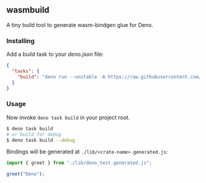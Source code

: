 ## wasmbuild

A tiny build tool to generate wasm-bindgen glue for Deno.

### Installing

Add a build task to your _deno.json_ file:

```json
{
  "tasks": {
    "build": "deno run --unstable -A https://raw.githubusercontent.com/denoland/wasmbuild/main/main.ts"
  }
}
```

### Usage

Now invoke `deno task build` in your project root.

```bash
$ deno task build
# or build for debug
$ deno task build --debug
```

Bindings will be generated at `./lib/<crate-name>.generated.js`:

```typescript
import { greet } from "./lib/deno_test.generated.js";

greet("Deno");
```
